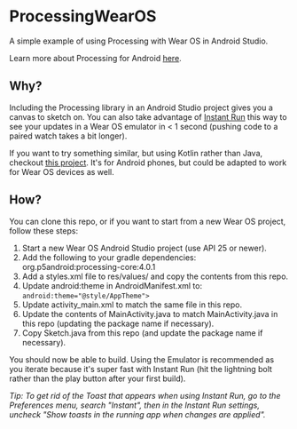 # ProcessingWearOS

A simple example of using Processing with Wear OS in Android Studio.

Learn more about Processing for Android [here](http://android.processing.org/index.html).

## Why?

Including the Processing library in an Android Studio project gives you a canvas to sketch on. You
can also take advantage of [Instant Run](https://developer.android.com/studio/run/index.html) this
way to see your updates in a Wear OS emulator in < 1 second (pushing code to a paired watch takes
a bit longer).

If you want to try something similar, but using Kotlin rather than Java, checkout
[this project](https://github.com/hathibelagal/ProcessingTutorial). It's for Android phones, but
could be adapted to work for Wear OS devices as well.

## How?

You can clone this repo, or if you want to start from a new Wear OS project, follow these steps:

1. Start a new Wear OS Android Studio project (use API 25 or newer).
2. Add the following to your gradle dependencies: org.p5android:processing-core:4.0.1
3. Add a styles.xml file to res/values/ and copy the contents from this repo.
4. Update android:theme in AndroidManifest.xml to: `android:theme="@style/AppTheme">`
5. Update activity_main.xml to match the same file in this repo.
6. Update the contents of MainActivity.java to match MainActivity.java in this repo (updating the
package name if necessary).
7. Copy Sketch.java from this repo (and update the package name if necessary).

You should now be able to build. Using the Emulator is recommended as you iterate because it's
super fast with Instant Run (hit the lightning bolt rather than the play button after your first
build).

*Tip: To get rid of the Toast that appears when using Instant Run, go to the Preferences
menu, search "Instant", then in the Instant Run settings, uncheck "Show toasts in the running app
when changes are applied".*

